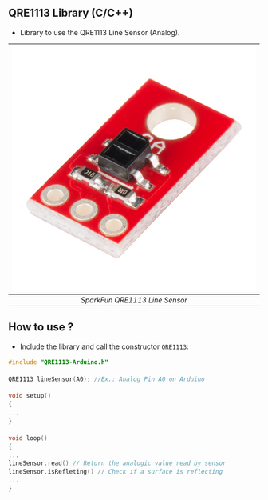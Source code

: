## QRE1113 Library (C/C++)
* Library to use the QRE1113 Line Sensor (Analog).
   
|  ![QRE1113](./QRE1113.jpg)   |
| :----------------------------: |
| *SparkFun QRE1113 Line Sensor* |
   
## How to use ?   
* Include the library and call the constructor `QRE1113`:
```C++
#include "QRE1113-Arduino.h"
 
QRE1113 lineSensor(A0); //Ex.: Analog Pin A0 on Arduino

void setup()
{
...
}
  
void loop()
{
...
lineSensor.read() // Return the analogic value read by sensor
lineSensor.isRefleting() // Check if a surface is reflecting
...
}
```
